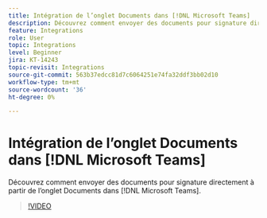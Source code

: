 ```yaml
---
title: Intégration de l’onglet Documents dans [!DNL Microsoft Teams]
description: Découvrez comment envoyer des documents pour signature directement à partir de l’onglet Documents dans [!DNL Microsoft Teams]
feature: Integrations
role: User
topic: Integrations
level: Beginner
jira: KT-14243
topic-revisit: Integrations
source-git-commit: 563b37edcc81d7c6064251e74fa32ddf3bb02d10
workflow-type: tm+mt
source-wordcount: '36'
ht-degree: 0%

---
```


# Intégration de l’onglet Documents dans [!DNL Microsoft Teams]

Découvrez comment envoyer des documents pour signature directement à partir de l’onglet Documents dans [!DNL Microsoft Teams].

>[!VIDEO](https://video.tv.adobe.com/v/3425477?quality=12&learn=on&hidetitle=true)

